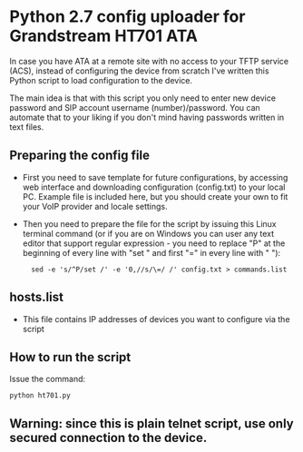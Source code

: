 # Python 2.7 config uploader for Grandstream HT701 ATA

In case you have ATA at a remote site with no access to your TFTP service (ACS), instead of configuring the device from scratch I've written this Python script to load configuration to the device.

The main idea is that with this script you only need to enter new device password and SIP account username (number)/password. You can automate that to your liking if you don't mind having passwords written in text files.

## Preparing the config file

- First you need to save template for future configurations, by accessing web interface and downloading configuration (config.txt) to your local PC. Example file is included here, but you should create your own to fit your VoIP provider and locale settings.

- Then you need to prepare the file for the script by issuing this Linux terminal command (or if you are on Windows you can user any text editor that support regular expression - you need to replace "P" at the beginning of every line with "set " and first "=" in every line with " "):

		sed -e 's/^P/set /' -e '0,//s/\=/ /' config.txt > commands.list
	
## hosts.list

- This file contains IP addresses of devices you want to configure via the script

## How to run the script

Issue the command:

	python ht701.py

## Warning: since this is plain telnet script, use only secured connection to the device.

